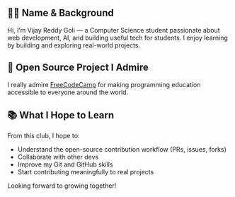 ## 🙋‍♂️ Name & Background
Hi, I’m Vijay Reddy Goli — a Computer Science student passionate about web development, AI, and building useful tech for students. I enjoy learning by building and exploring real-world projects.

## 🌟 Open Source Project I Admire
I really admire [FreeCodeCamp](https://github.com/freeCodeCamp/freeCodeCamp) for making programming education accessible to everyone around the world.

## 📚 What I Hope to Learn
From this club, I hope to:
- Understand the open-source contribution workflow (PRs, issues, forks)
- Collaborate with other devs
- Improve my Git and GitHub skills
- Start contributing meaningfully to real projects

Looking forward to growing together!
